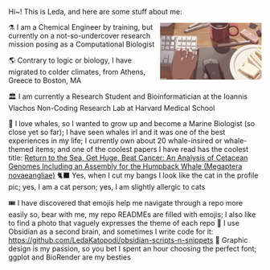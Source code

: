 Hi~! This is Leda, and here are some stuff about me:

<img src="https://raw.githubusercontent.com/LedaKatopodi/LedaKatopodi/main/aes/office.gif" align="right" width="40%" height="40%">

⚗️ I am a Chemical Engineer by training, but currently on a not-so-undercover research mission posing as a Computational Biologist

🌎 Contrary to logic or biology, I have migrated to colder climates, from Athens, Greece to Boston, MA

🏛️ I am currently a Research Student and Bioinformatician at the Ioannis Vlachos Non-Coding Research Lab at Harvard Medical School


🐳 I love whales, so I wanted to grow up and become a Marine Biologist (so close yet so far); I have seen whales irl and it was one of the best experiences in my life; I currently own about 20 whale-insired or whale-themed items; and one of the coolest papers I have read has the coolest title: [Return to the Sea, Get Huge, Beat Cancer: An Analysis of Cetacean Genomes Including an Assembly for the Humpback Whale (Megaptera novaeangliae)](https://academic.oup.com/mbe/article/36/8/1746/5485251)
🐈‍⬛ Yes, when I cut my bangs I look like the cat in the profile pic; yes, I am a cat person; yes, I am slightly allergic to cats

🎟️ I have discovered that emojis help me navigate through a repo more easily so, bear with me, my repo READMEs are filled with emojis; I also like to find a photo that vaguely expresses the theme of each repo
💎 I use Obsidian as a second brain, and sometimes I write code for it: https://github.com/LedaKatopodi/obsidian-scripts-n-snippets
🎨 Graphic design is my passion, so you bet I spent an hour choosing the perfect font; ggplot and BioRender are my besties

